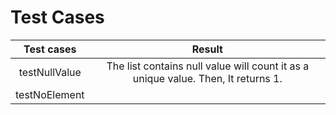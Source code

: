 <h1>Test Cases</h1>

|Test cases|Result|
|:--------:|:----:|
|testNullValue|The list contains null value will count it as a unique value. Then, It returns 1.|
|testNoElement|



